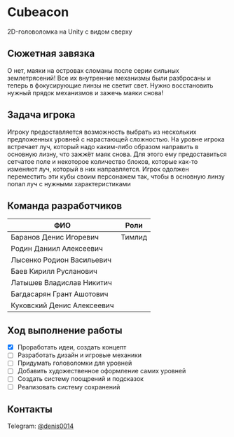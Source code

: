 # Cubeacon
2D-головоломка на Unity с видом сверху
## Сюжетная завязка
О нет, маяки на островах сломаны после серии сильных землетрясений! Все их внутренние механизмы были разбросаны и теперь в фокусирующие линзы не светит свет. Нужно восстановить нужный прядок механизмов и зажечь маяки снова!
## Задача игрока
Игроку предоставляется возможность выбрать из нескольких предложенных уровней с нарастающей сложностью. На уровне игрока встречает луч, который надо каким-либо образом направить в основную лизну, что зажжёт маяк снова. Для этого ему предоставиться сетчатое поле и некоторое количество блоков, которые как-то изменяют луч, который в них направляется. Игрок одолжен переместить эти кубы своим персонажем так, чтобы в основную линзу попал луч с нужными характеристиками
## Команда разработчиков
| ФИО | Роли |
| --- | --- |
| Баранов Денис Игоревич | Тимлид | 
| Родин Даниил Алексеевич |
| Лысенко Родион Васильевич |
| Баев Кирилл Русланович |
| Латышев Владислав Никитич |
| Багдасарян Грант Ашотович |
| Куковский Денис Алексеевич |
## Ход выполнение работы
- [x] Проработать идеи, создать концепт
- [ ] Разработать дизайн и игровые механики
- [ ] Придумать головоломки для уровней
- [ ] Добавить художественное оформление самих уровней
- [ ] Создать систему поощрений и подсказок
- [ ] Реализовать систему сохранений
## Контакты
Telegram: [@denis0014](https://t.me/denis0014)
